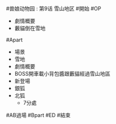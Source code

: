 #兽娘动物园 : 第9话 雪山地区
#開始
#OP
* 劇情概要
 * 藪貓倒在雪地

#Apart
* 場景
 * 雪地
* 劇情概要
 * BOSS開車載小背包醬跟藪貓經過雪山地區
* 新登場
 * 銀狐
 * 北狐
   * 7分處
 
 
#AB過場
#Bpart
#ED
#結束